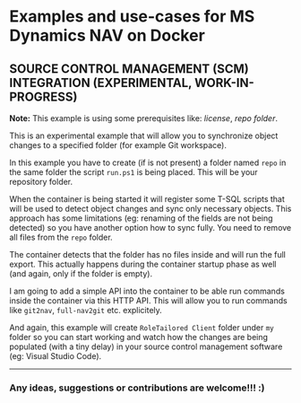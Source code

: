 # Examples and use-cases for MS Dynamics NAV on Docker

## SOURCE CONTROL MANAGEMENT (SCM) INTEGRATION (EXPERIMENTAL, WORK-IN-PROGRESS)


**Note:**
    This example is using some prerequisites like: *license*, *repo folder*.


This is an experimental example that will allow you to synchronize object changes to a specified folder (for example Git workspace).

In this example you have to create (if is not present) a folder named `repo` in the same folder the script `run.ps1` is being placed. This will be your repository folder.

When the container is being started it will register some T-SQL scripts that will be used to detect object changes and sync only necessary objects. This approach has some limitations (eg: renaming of the fields are not being detected) so you have another option how to sync fully. You need to remove all files from the `repo` folder. 

The container detects that the folder has no files inside and will run the full export. This actually happens during the container startup phase as well (and again, only if the folder is empty).

I am going to add a simple API into the container to be able run commands inside the container via this HTTP API. This will allow you to run commands like `git2nav`, `full-nav2git` etc. explicitely.

And again, this example will create `RoleTailored Client` folder under `my` folder so you can start working and watch how the changes are being populated (with a tiny delay) in your source control management software (eg: Visual Studio Code).

---

### Any ideas, suggestions or contributions are welcome!!! :)